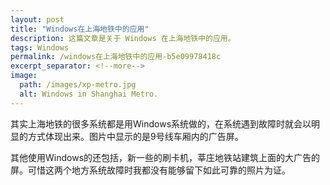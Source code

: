 ```yaml
---
layout: post
title: "Windows在上海地铁中的应用"
description: 这篇文章是关于 Windows 在上海地铁中的应用。
tags: Windows
permalink: /windows在上海地铁中的应用-b5e09978418c
excerpt_separator: <!--more-->
image:
  path: /images/xp-metro.jpg
  alt: Windows in Shanghai Metro.
---
```

其实上海地铁的很多系统都是用Windows系统做的，在系统遇到故障时就会以明显的方式体现出来。图片中显示的是9号线车厢内的广告屏。

其他使用Windows的还包括，新一些的刷卡机，莘庄地铁站建筑上面的大广告的屏。可惜这两个地方系统故障时我都没有能够留下如此可靠的照片为证。
<!--more-->
